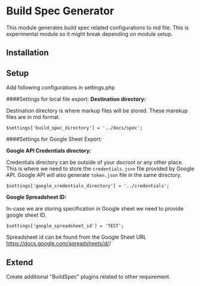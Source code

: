 # Build Spec Generator
This module generates build spec related configurations to md file. This is experimental module so it might break depending on module setup.

## Installation

## Setup
Add following configurations in settings.php

####Settings for local file export:
**Destination directory:**

Destination directory is where markup files will be stored. These marekup files are in md format.
```
$settings['build_spec_directory'] = '../docs/spec';
```

####Settings for Google Sheet Export:

**Google API Credentials directory:**


Credentials directory can be outside of your docroot or any other place. This is where we need to store the `credentials.json` file provided by Google API. Google API will also generate `token.json` file in the same directory.
```
$settings['google_credentials_directory'] = '../credentials';
```

**Google Spreadsheet ID:**

In-case we are storing specification in Google sheet we need to provide google sheet ID.
```
$settings['google_spreadsheet_id'] = 'TEST';
```
Spreadsheet id can be found from the Google Sheet URL
https://docs.google.com/spreadsheets/d/<Spreadsheet-ID>/


## Extend
Create additional "BuildSpec" plugins related to other requirement.
